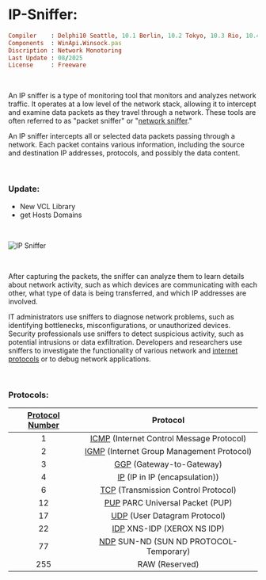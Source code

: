 # IP-Sniffer:

```ruby
Compiler    : Delphi10 Seattle, 10.1 Berlin, 10.2 Tokyo, 10.3 Rio, 10.4 Sydney, 11 Alexandria, 12 Athens
Components  : WinApi.Winsock.pas
Discription : Network Monotoring
Last Update : 08/2025
License     : Freeware
```

</br>

An IP sniffer is a type of monitoring tool that monitors and analyzes network traffic. It operates at a low level of the network stack, allowing it to intercept and examine data packets as they travel through a network. These tools are often referred to as "packet sniffer" or "[network sniffer](https://en.wikipedia.org/wiki/Sniffer_(protocol_analyzer))."

An IP sniffer intercepts all or selected data packets passing through a network. Each packet contains various information, including the source and destination IP addresses, protocols, and possibly the data content.

</br>

### Update:
* New VCL Library
* get Hosts Domains

</br>

![IP Sniffer](https://github.com/user-attachments/assets/9f234bbc-8659-48cb-85a0-1a3fa077d4b1)


</br>

After capturing the packets, the sniffer can analyze them to learn details about network activity, such as which devices are communicating with each other, what type of data is being transferred, and which IP addresses are involved.

IT administrators use sniffers to diagnose network problems, such as identifying bottlenecks, misconfigurations, or unauthorized devices. Security professionals use sniffers to detect suspicious activity, such as potential intrusions or data exfiltration. Developers and researchers use sniffers to investigate the functionality of various network and [internet protocols](https://en.wikipedia.org/wiki/Internet_protocol_suite) or to debug network applications.

</br>

### Protocols:

| [Protocol Number](https://de.wikipedia.org/wiki/Protokoll_(IP)) | Protocol                                 |
| :-------------: | :--------------------------------------: |
| 1               | [ICMP](https://en.wikipedia.org/wiki/Internet_Control_Message_Protocol) (Internet Control Message Protocol) |
| 2               | [IGMP](https://en.wikipedia.org/wiki/Internet_Group_Management_Protocol) (Internet Group Management Protocol)   |
| 3               | [GGP](https://en.wikipedia.org/wiki/Gateway-to-Gateway_Protocol) (Gateway-to-Gateway)   |
| 4               | [IP](https://en.wikipedia.org/wiki/Internet_Protocol) (IP in IP (encapsulation))   |
| 6               | [TCP](https://en.wikipedia.org/wiki/Transmission_Control_Protocol) (Transmission Control Protocol)   |
| 12              | [PUP](https://en.wikipedia.org/wiki/PARC_Universal_Packet) PARC Universal Packet (PUP)   |
| 17              | [UDP](https://en.wikipedia.org/wiki/User_Datagram_Protocol) (User Datagram Protocol)   |
| 22              | [IDP](https://en.wikipedia.org/wiki/Identity_provider) XNS-IDP (XEROX NS IDP)   |
| 77              | [NDP](https://en.wikipedia.org/wiki/Neighbor_Discovery_Protocol) SUN-ND (SUN ND PROTOCOL-Temporary)   |
| 255             | RAW (Reserved)   |


